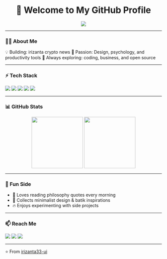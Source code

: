 <h1 align="center">🚀 Welcome to My GitHub Profile</h1>

<p align="center">
  <img src="https://readme-typing-svg.herokuapp.com?color=36BCF7&center=true&lines=Digital+Creator;Indie+Developer;Always+Learning+📚" />
</p>

---

### 🧑‍💻 About Me
💡 Building: irizanta crypto news
🎨 Passion: Design, psychology, and productivity tools
🌱 Always exploring: coding, business, and open source

---

### ⚡ Tech Stack
<p>
  <img src="https://img.shields.io/badge/-HTML5-E34F26?logo=html5&logoColor=white&style=for-the-badge" />
  <img src="https://img.shields.io/badge/-CSS3-1572B6?logo=css3&logoColor=white&style=for-the-badge" />
  <img src="https://img.shields.io/badge/-JavaScript-F7DF1E?logo=javascript&logoColor=black&style=for-the-badge" />
  <img src="https://img.shields.io/badge/-Node.js-339933?logo=node.js&logoColor=white&style=for-the-badge" />
  <img src="https://img.shields.io/badge/-Flutter-02569B?logo=flutter&logoColor=white&style=for-the-badge" />
</p>

---

### 📊 GitHub Stats
<p align="center">
  <img src="https://github-readme-stats.vercel.app/api?username=irizanta33-ui&show_icons=true&theme=radical" height="165"/>
  <img src="https://github-readme-streak-stats.herokuapp.com/?user=irizanta33-ui&theme=radical" height="165"/>
</p>

---

### 🎯 Fun Side
- 📖 Loves reading philosophy quotes every morning  
- 🎨 Collects minimalist design & batik inspirations  
- 🔥 Enjoys experimenting with side projects  

---

### 📫 Reach Me
<p>
  <a href="mailto:irizanta33gmail.com"><img src="https://img.shields.io/badge/-Gmail-D14836?style=for-the-badge&logo=gmail&logoColor=white" /></a>
  <a href="https://linkedin.com"><img src="https://img.shields.io/badge/-LinkedIn-0077B5?style=for-the-badge&logo=linkedin&logoColor=white" /></a>
  <a href="https://instagram.com"><img src="https://img.shields.io/badge/-Instagram-E4405F?style=for-the-badge&logo=instagram&logoColor=white" /></a>
</p>

---

⭐ From [irizanta33-ui](https://github.com/irizanta33-ui)
